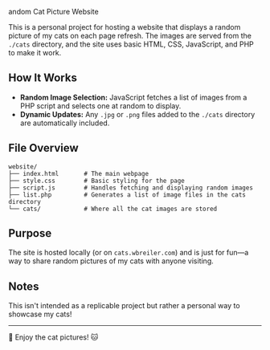 andom Cat Picture Website

This is a personal project for hosting a website that displays a random picture of my cats on each page refresh. The images are served from the `./cats` directory, and the site uses basic HTML, CSS, JavaScript, and PHP to make it work.

## How It Works
- **Random Image Selection:** JavaScript fetches a list of images from a PHP script and selects one at random to display.
- **Dynamic Updates:** Any `.jpg` or `.png` files added to the `./cats` directory are automatically included.

## File Overview

```
website/
├── index.html       # The main webpage
├── style.css        # Basic styling for the page
├── script.js        # Handles fetching and displaying random images
├── list.php         # Generates a list of image files in the cats directory
└── cats/            # Where all the cat images are stored
```

## Purpose
The site is hosted locally (or on `cats.wbreiler.com`) and is just for fun—a way to share random pictures of my cats with anyone visiting.

## Notes
This isn't intended as a replicable project but rather a personal way to showcase my cats!

---

🐾 Enjoy the cat pictures! 🐱
